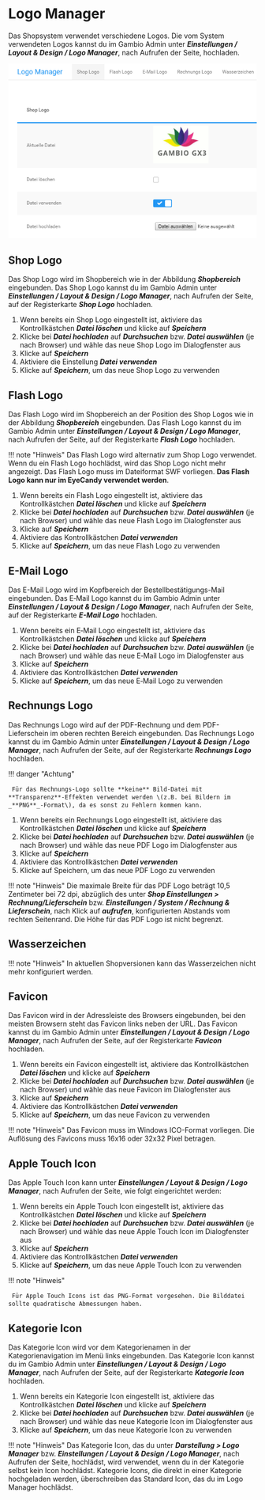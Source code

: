 # Logo Manager

Das Shopsystem verwendet verschiedene Logos. Die vom System verwendeten Logos kannst du im Gambio Admin unter _**Einstellungen / Layout & Design / Logo Manager**_, nach Aufrufen der Seite, hochladen.

![](../Bilder/Abb142_LogoManager.png "Logo Manager")

## Shop Logo

Das Shop Logo wird im Shopbereich wie in der Abbildung _**Shopbereich**_ eingebunden. Das Shop Logo kannst du im Gambio Admin unter _**Einstellungen / Layout & Design / Logo Manager**_, nach Aufrufen der Seite, auf der Registerkarte _**Shop Logo**_ hochladen.

1.  Wenn bereits ein Shop Logo eingestellt ist, aktiviere das Kontrollkästchen _**Datei löschen**_ und klicke auf _**Speichern**_
2.  Klicke bei _**Datei hochladen**_ auf _**Durchsuchen**_ bzw. _**Datei auswählen**_ \(je nach Browser\) und wähle das neue Shop Logo im Dialogfenster aus
3.  Klicke auf _**Speichern**_
4.  Aktiviere die Einstellung _**Datei verwenden**_
5.  Klicke auf _**Speichern**_, um das neue Shop Logo zu verwenden

## Flash Logo

Das Flash Logo wird im Shopbereich an der Position des Shop Logos wie in der Abbildung _**Shopbereich**_ eingebunden. Das Flash Logo kannst du im Gambio Admin unter _**Einstellungen / Layout & Design / Logo Manager**_, nach Aufrufen der Seite, auf der Registerkarte _**Flash Logo**_ hochladen.

!!! note "Hinweis" 
	 Das Flash Logo wird alternativ zum Shop Logo verwendet. Wenn du ein Flash Logo hochlädst, wird das Shop Logo nicht mehr angezeigt. Das Flash Logo muss im Dateiformat SWF vorliegen. **Das Flash Logo kann nur im EyeCandy verwendet werden**.

1.  Wenn bereits ein Flash Logo eingestellt ist, aktiviere das Kontrollkästchen _**Datei löschen**_ und klicke auf _**Speichern**_
2.  Klicke bei _**Datei hochladen**_ auf _**Durchsuchen**_ bzw. _**Datei auswählen**_ \(je nach Browser\) und wähle das neue Flash Logo im Dialogfenster aus
3.  Klicke auf _**Speichern**_
4.  Aktiviere das Kontrollkästchen _**Datei verwenden**_
5.  Klicke auf _**Speichern**_, um das neue Flash Logo zu verwenden

## E-Mail Logo

Das E-Mail Logo wird im Kopfbereich der Bestellbestätigungs-Mail eingebunden. Das E‑Mail Logo kannst du im Gambio Admin unter _**Einstellungen / Layout & Design / Logo Manager**_, nach Aufrufen der Seite, auf der Registerkarte _**E-Mail Logo**_ hochladen.

1.  Wenn bereits ein E‑Mail Logo eingestellt ist, aktiviere das Kontrollkästchen _**Datei löschen**_ und klicke auf _**Speichern**_
2.  Klicke bei _**Datei hochladen**_ auf _**Durchsuchen**_ bzw. _**Datei auswählen**_ \(je nach Browser\) und wähle das neue E‑Mail Logo im Dialogfenster aus
3.  Klicke auf _**Speichern**_
4.  Aktiviere das Kontrollkästchen _**Datei verwenden**_
5.  Klicke auf _**Speichern**_, um das neue E‑Mail Logo zu verwenden

## Rechnungs Logo

Das Rechnungs Logo wird auf der PDF-Rechnung und dem PDF-Lieferschein im oberen rechten Bereich eingebunden. Das Rechnungs Logo kannst du im Gambio Admin unter _**Einstellungen / Layout & Design / Logo Manager**_, nach Aufrufen der Seite, auf der Registerkarte _**Rechnungs Logo**_ hochladen.

!!! danger "Achtung"

	 Für das Rechnungs-Logo sollte **keine** Bild-Datei mit **Transparenz**-Effekten verwendet werden \(z.B. bei Bildern im _**PNG**_-Format\), da es sonst zu Fehlern kommen kann.

1.  Wenn bereits ein Rechnungs Logo eingestellt ist, aktiviere das Kontrollkästchen _**Datei löschen**_ und klicke auf _**Speichern**_
2.  Klicke bei _**Datei hochladen**_ auf _**Durchsuchen**_ bzw. _**Datei auswählen**_ \(je nach Browser\) und wähle das neue PDF Logo im Dialogfenster aus
3.  Klicke auf _**Speichern**_
4.  Aktiviere das Kontrollkästchen _**Datei verwenden**_
5.  Klicke auf Speichern, um das neue PDF Logo zu verwenden

!!! note "Hinweis" 
	 Die maximale Breite für das PDF Logo beträgt 10,5 Zentimeter bei 72 dpi, abzüglich des unter _**Shop Einstellungen \> Rechnung/Lieferschein**_ bzw. _**Einstellungen / System / Rechnung & Lieferschein**_, nach Klick auf _**aufrufen**_, konfigurierten Abstands vom rechten Seitenrand. Die Höhe für das PDF Logo ist nicht begrenzt.
	 
## Wasserzeichen

!!! note "Hinweis"
	 In aktuellen Shopversionen kann das Wasserzeichen nicht mehr konfiguriert werden.

## Favicon

Das Favicon wird in der Adressleiste des Browsers eingebunden, bei den meisten Browsern steht das Favicon links neben der URL. Das Favicon kannst du im Gambio Admin unter _**Einstellungen / Layout & Design / Logo Manager**_, nach Aufrufen der Seite, auf der Registerkarte _**Favicon**_ hochladen.

1.  Wenn bereits ein Favicon eingestellt ist, aktiviere das Kontrollkästchen _**Datei löschen**_ und klicke auf _**Speichern**_
2.  Klicke bei _**Datei hochladen**_ auf _**Durchsuchen**_ bzw. _**Datei auswählen**_ \(je nach Browser\) und wähle das neue Favicon im Dialogfenster aus
3.  Klicke auf _**Speichern**_
4.  Aktiviere das Kontrollkästchen _**Datei verwenden**_
5.  Klicke auf _**Speichern**_, um das neue Favicon zu verwenden

!!! note "Hinweis" 
	 Das Favicon muss im Windows ICO-Format vorliegen. Die Auflösung des Favicons muss 16x16 oder 32x32 Pixel betragen.
	 
## Apple Touch Icon

Das Apple Touch Icon kann unter _**Einstellungen / Layout & Design / Logo Manager**_, nach Aufrufen der Seite, wie folgt eingerichtet werden:

1.  Wenn bereits ein Apple Touch Icon eingestellt ist, aktiviere das Kontrollkästchen _**Datei löschen**_ und klicke auf _**Speichern**_
2.  Klicke bei _**Datei hochladen**_ auf _**Durchsuchen**_ bzw. _**Datei auswählen**_ \(je nach Browser\) und wähle das neue Apple Touch Icon im Dialogfenster aus
3.  Klicke auf _**Speichern**_
4.  Aktiviere das Kontrollkästchen _**Datei verwenden**_
5.  Klicke auf _**Speichern**_, um das neue Apple Touch Icon zu verwenden

!!! note "Hinweis"

	 Für Apple Touch Icons ist das PNG-Format vorgesehen. Die Bilddatei sollte quadratische Abmessungen haben.
	 
## Kategorie Icon

Das Kategorie Icon wird vor dem Kategorienamen in der Kategorienavigation im Menü links eingebunden. Das Kategorie Icon kannst du im Gambio Admin unter _**Einstellungen / Layout & Design / Logo Manager**_, nach Aufrufen der Seite, auf der Registerkarte _**Kategorie Icon**_ hochladen.

1.  Wenn bereits ein Kategorie Icon eingestellt ist, aktiviere das Kontrollkästchen _**Datei löschen**_ und klicke auf _**Speichern**_
2.  Klicke bei _**Datei hochladen**_ auf _**Durchsuchen**_ bzw. _**Datei auswählen**_ \(je nach Browser\) und wähle das neue Kategorie Icon im Dialogfenster aus
3.  Klicke auf _**Speichern**_, um das neue Kategorie Icon zu verwenden

!!! note "Hinweis" 
	 Das Kategorie Icon, das du unter _**Darstellung \> Logo Manager**_ bzw. _**Einstellungen / Layout & Design / Logo Manager**_, nach Aufrufen der Seite, hochlädst, wird verwendet, wenn du in der Kategorie selbst kein Icon hochlädst. Kategorie Icons, die direkt in einer Kategorie hochgeladen werden, überschreiben das Standard Icon, das du im Logo Manager hochlädst.
	
